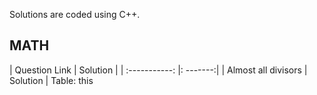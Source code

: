 Solutions are coded using C++.

<h2>MATH</h2>

| Question Link | Solution |
| :-----------: |: -------:|
| Almost all divisors | Solution |
Table: this
